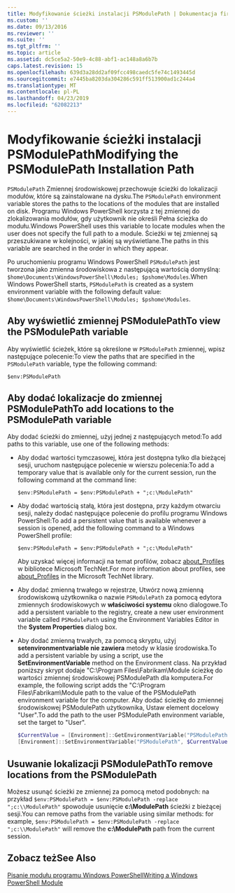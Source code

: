 ```yaml
---
title: Modyfikowanie ścieżki instalacji PSModulePath | Dokumentacja firmy Microsoft
ms.custom: ''
ms.date: 09/13/2016
ms.reviewer: ''
ms.suite: ''
ms.tgt_pltfrm: ''
ms.topic: article
ms.assetid: dc5ce5a2-50e9-4c88-abf1-ac148a8a6b7b
caps.latest.revision: 15
ms.openlocfilehash: 639d3a28dd2af09fcc498caedc5fe74c1493445d
ms.sourcegitcommit: e7445ba8203da304286c591ff513900ad1c244a4
ms.translationtype: MT
ms.contentlocale: pl-PL
ms.lasthandoff: 04/23/2019
ms.locfileid: "62082213"
---
```

# <a name="modifying-the-psmodulepath-installation-path"></a><span data-ttu-id="5f5f8-102">Modyfikowanie ścieżki instalacji PSModulePath</span><span class="sxs-lookup"><span data-stu-id="5f5f8-102">Modifying the PSModulePath Installation Path</span></span>

<span data-ttu-id="5f5f8-103">`PSModulePath` Zmiennej środowiskowej przechowuje ścieżki do lokalizacji modułów, które są zainstalowane na dysku.</span><span class="sxs-lookup"><span data-stu-id="5f5f8-103">The `PSModulePath` environment variable stores the paths to the locations of the modules that are installed on disk.</span></span> <span data-ttu-id="5f5f8-104">Programu Windows PowerShell korzysta z tej zmiennej do zlokalizowania modułów, gdy użytkownik nie określi Pełna ścieżka do modułu.</span><span class="sxs-lookup"><span data-stu-id="5f5f8-104">Windows PowerShell uses this variable to locate modules when the user does not specify the full path to a module.</span></span> <span data-ttu-id="5f5f8-105">Ścieżki w tej zmiennej są przeszukiwane w kolejności, w jakiej są wyświetlane.</span><span class="sxs-lookup"><span data-stu-id="5f5f8-105">The paths in this variable are searched in the order in which they appear.</span></span>

<span data-ttu-id="5f5f8-106">Po uruchomieniu programu Windows PowerShell `PSModulePath` jest tworzona jako zmienna środowiskowa z następującą wartością domyślną: `$home\Documents\WindowsPowerShell\Modules; $pshome\Modules`.</span><span class="sxs-lookup"><span data-stu-id="5f5f8-106">When Windows PowerShell starts, `PSModulePath` is created as a system environment variable with the following default value: `$home\Documents\WindowsPowerShell\Modules; $pshome\Modules`.</span></span>

## <a name="to-view-the-psmodulepath-variable"></a><span data-ttu-id="5f5f8-107">Aby wyświetlić zmiennej PSModulePath</span><span class="sxs-lookup"><span data-stu-id="5f5f8-107">To view the PSModulePath variable</span></span>

<span data-ttu-id="5f5f8-108">Aby wyświetlić ścieżek, które są określone w `PSModulePath` zmiennej, wpisz następujące polecenie:</span><span class="sxs-lookup"><span data-stu-id="5f5f8-108">To view the paths that are specified in the `PSModulePath` variable, type the following command:</span></span>

`$env:PSModulePath`

## <a name="to-add-locations-to-the-psmodulepath-variable"></a><span data-ttu-id="5f5f8-109">Aby dodać lokalizacje do zmiennej PSModulePath</span><span class="sxs-lookup"><span data-stu-id="5f5f8-109">To add locations to the PSModulePath variable</span></span>

<span data-ttu-id="5f5f8-110">Aby dodać ścieżki do zmiennej, użyj jednej z następujących metod:</span><span class="sxs-lookup"><span data-stu-id="5f5f8-110">To add paths to this variable, use one of the following methods:</span></span>

- <span data-ttu-id="5f5f8-111">Aby dodać wartości tymczasowej, która jest dostępna tylko dla bieżącej sesji, uruchom następujące polecenie w wierszu polecenia:</span><span class="sxs-lookup"><span data-stu-id="5f5f8-111">To add a temporary value that is available only for the current session, run the following command at the command line:</span></span>

  `$env:PSModulePath = $env:PSModulePath + ";c:\ModulePath"`

- <span data-ttu-id="5f5f8-112">Aby dodać wartością stałą, która jest dostępna, przy każdym otwarciu sesji, należy dodać następujące polecenie do profilu programu Windows PowerShell:</span><span class="sxs-lookup"><span data-stu-id="5f5f8-112">To add a persistent value that is available whenever a session is opened, add the following command to a Windows PowerShell profile:</span></span>

  `$env:PSModulePath = $env:PSModulePath + ";c:\ModulePath"`

  <span data-ttu-id="5f5f8-113">Aby uzyskać więcej informacji na temat profilów, zobacz [about_Profiles](/powershell/module/microsoft.powershell.core/about/about_profiles) w bibliotece Microsoft TechNet.</span><span class="sxs-lookup"><span data-stu-id="5f5f8-113">For more information about profiles, see [about_Profiles](/powershell/module/microsoft.powershell.core/about/about_profiles) in the Microsoft TechNet library.</span></span>

- <span data-ttu-id="5f5f8-114">Aby dodać zmienną trwałego w rejestrze, Utwórz nową zmienną środowiskową użytkownika o nazwie `PSModulePath` za pomocą edytora zmiennych środowiskowych w **właściwości systemu** okno dialogowe.</span><span class="sxs-lookup"><span data-stu-id="5f5f8-114">To add a persistent variable to the registry, create a new user environment variable called `PSModulePath` using the Environment Variables Editor in the **System Properties** dialog box.</span></span>

- <span data-ttu-id="5f5f8-115">Aby dodać zmienną trwałych, za pomocą skryptu, użyj **setenvironmentvariable nie zawiera** metody w klasie środowiska.</span><span class="sxs-lookup"><span data-stu-id="5f5f8-115">To add a persistent variable by using a script, use the **SetEnvironmentVariable** method on the Environment class.</span></span> <span data-ttu-id="5f5f8-116">Na przykład poniższy skrypt dodaje "C:\Program Files\Fabrikam\Module ścieżkę do wartości zmiennej środowiskowej PSModulePath dla komputera.</span><span class="sxs-lookup"><span data-stu-id="5f5f8-116">For example, the following script adds the "C:\Program Files\Fabrikam\Module path to the value of the PSModulePath environment variable for the computer.</span></span> <span data-ttu-id="5f5f8-117">Aby dodać ścieżkę do zmiennej środowiskowej PSModulePath użytkownika, Ustaw element docelowy "User".</span><span class="sxs-lookup"><span data-stu-id="5f5f8-117">To add the path to the user PSModulePath environment variable, set the target to "User".</span></span>

  ```powershell
  $CurrentValue = [Environment]::GetEnvironmentVariable("PSModulePath", "Machine")
  [Environment]::SetEnvironmentVariable("PSModulePath", $CurrentValue + ";C:\Program Files\Fabrikam\Modules", "Machine")

  ```

## <a name="to-remove-locations-from-the-psmodulepath"></a><span data-ttu-id="5f5f8-118">Usuwanie lokalizacji PSModulePath</span><span class="sxs-lookup"><span data-stu-id="5f5f8-118">To remove locations from the PSModulePath</span></span>

<span data-ttu-id="5f5f8-119">Możesz usunąć ścieżki ze zmiennej za pomocą metod podobnych: na przykład `$env:PSModulePath = $env:PSModulePath -replace ";c:\\ModulePath"` spowoduje usunięcie **c:\ModulePath** ścieżki z bieżącej sesji.</span><span class="sxs-lookup"><span data-stu-id="5f5f8-119">You can remove paths from the variable using similar methods: for example, `$env:PSModulePath = $env:PSModulePath -replace ";c:\\ModulePath"` will remove the **c:\ModulePath** path from the current session.</span></span>

## <a name="see-also"></a><span data-ttu-id="5f5f8-120">Zobacz też</span><span class="sxs-lookup"><span data-stu-id="5f5f8-120">See Also</span></span>

[<span data-ttu-id="5f5f8-121">Pisanie modułu programu Windows PowerShell</span><span class="sxs-lookup"><span data-stu-id="5f5f8-121">Writing a Windows PowerShell Module</span></span>](./writing-a-windows-powershell-module.md)
